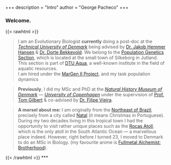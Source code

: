 +++
description = "Intro"
author = "George Pacheco"
+++

### Welcome.

{{< rawhtml >}}
<blockquote>
I am an Evolutionary Biologist <b>currently</b> doing a post-doc at the <a href="https://www.dtu.dk/english" target="_blank"><i>Technical University of Denmark</i></a> being advised by <a href="https://orbit.dtu.dk/en/persons/jakob-hemmer-hansen" target="_blank">Dr. Jakob Hemmer Hansen</a> & <a href="https://orbit.dtu.dk/en/persons/dorte-bekkevold" target="_blank">Dr. Dorte Bekkevold</a>. We belong to the <a href="https://www.aqua.dtu.dk/english/Research/Population_genetics" target="_blank">Population Genetics Section</a>, which is located at the small town of Silkeborg in Jutland. This section is part of <a href="https://www.aqua.dtu.dk/english/about" target="_blank">DTU Aqua</a>, a well-known institute in the field of aquatic resources.
<br/>
I am hired under the <a href="https://twitter.com/Margen_II" target="_blank">MarGen II Project</a>, and my task population dynamics  
</blockquote>

<blockquote>
<b>Previously</b>, I did my MSc and PhD at the <a href="https://snm.ku.dk/english/" target="_blank"><i>Natural History Museum of Denmark</i></a> — <a href="https://www.ku.dk/english/" target="_blank"><i>University of Copenhagen</i></a> under the supervision of <a href="(https://globe.ku.dk/staff-list/?pure=en/persons/295003" target="_blank">Prof. Tom Gilbert</a> & co-advised by <a href="https://scholar.google.com/citations?user=gvZmPNQAAAAJ&hl=en" target="_blank">Dr. Filipe Vieira</a>.
</blockquote>

<blockquote>
<b>A morsel about me:</b> I am originally from the <a href="https://en.wikipedia.org/wiki/Northeast_Region,_Brazil" target="_blank">Northeast of Brazil</a>, precisely from a city called <a href="https://en.wikipedia.org/wiki/Natal,_Rio_Grande_do_Norte" target="_blank">Natal</a> (it means Christmas in Portuguese). During my two decades living in this tropical town I had the opportunity to visit rather unique places such as the <a href="https://en.wikipedia.org/wiki/Rocas_Atoll" target="_blank">Rocas Atoll</a>, which is the only atoll in the South Atlantic Ocean — a marvellous place indeed. However, right before I turned 23, I moved to Denmark to do an MSc in Biology.
(my favourite anime is <a href="https://en.wikipedia.org/wiki/Fullmetal_Alchemist:_Brotherhood" target="_blank">Fullmetal Alchemist: Brotherhood</a>).
</blockquote>
{{< /rawhtml >}}
***